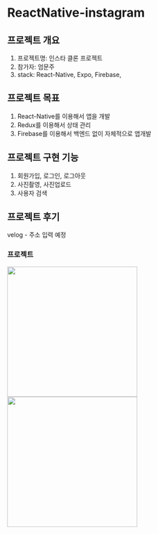 # ReactNative-instagram

## 프로젝트 개요
 1. 프로젝트명: 인스타 클론 프로젝트
 2. 참가자: 엄문주
 3. stack: React-Native, Expo, Firebase, 


## 프로젝트 목표
  1. React-Native를 이용해서 앱을 개발
  2. Redux를 이용해서 상태 관리
  3. Firebase를 이용해서 백엔드 없이 자체적으로 앱개발
  
## 프로젝트 구현 기능
  1. 회원가입, 로그인, 로그아웃
  2. 사진촬영, 사진업로드
  3. 사용자 검색
  
## 프로젝트 후기
  velog - 주소 입력 예정

### 프로젝트

<img src="https://images.velog.io/images/eommoonjoo/post/8b56d99f-9f17-44cc-9ee9-269c3c72067d/%E1%84%89%E1%85%B3%E1%84%8F%E1%85%B3%E1%84%85%E1%85%B5%E1%86%AB%E1%84%89%E1%85%A3%E1%86%BA%202021-01-11%20%E1%84%8B%E1%85%A9%E1%84%92%E1%85%AE%205.06.27.png" width="300"/>

<img src ="https://images.velog.io/images/eommoonjoo/post/e5ba71f5-eca9-4603-b30d-7d90de315eff/%E1%84%89%E1%85%B3%E1%84%8F%E1%85%B3%E1%84%85%E1%85%B5%E1%86%AB%E1%84%89%E1%85%A3%E1%86%BA%202021-01-11%20%E1%84%8B%E1%85%A9%E1%84%92%E1%85%AE%207.22.42.png" width="300"/>


